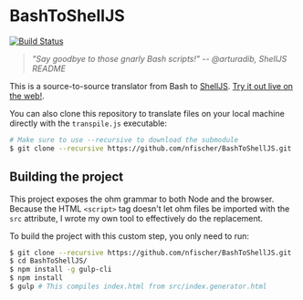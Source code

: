 BashToShellJS
=============

[![Build Status](https://travis-ci.org/nfischer/BashToShellJS.svg?branch=master)](https://travis-ci.org/nfischer/BashToShellJS)

> *"Say goodbye to those gnarly Bash scripts!"
> -- @arturadib, ShellJS README*

This is a source-to-source translator from Bash to
[ShellJS](https://github.com/shelljs/shelljs). [Try it out live on the
web!](https://nfischer.github.io/BashToShellJS/).

You can also clone this repository to translate files on your local machine
directly with the `transpile.js` executable:

```Bash
# Make sure to use --recursive to download the submodule
$ git clone --recursive https://github.com/nfischer/BashToShellJS.git
```

Building the project
--------------------

This project exposes the ohm grammar to both Node and the browser. Because the
HTML `<script>` tag doesn't let ohm files be imported with the `src` attribute,
I wrote my own tool to effectively do the replacement.

To build the project with this custom step, you only need to run:

```Bash
$ git clone --recursive https://github.com/nfischer/BashToShellJS.git
$ cd BashToShellJS/
$ npm install -g gulp-cli
$ npm install
$ gulp # This compiles index.html from src/index.generator.html
```
